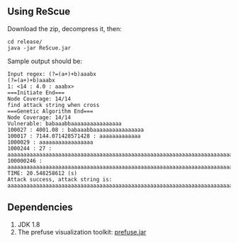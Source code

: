 ## Using ReScue
Download the zip, decompress it, then:
```
cd release/
java -jar ReScue.jar
```
Sample output should be:
```
Input regex: (?=(a+)+b)aaabx
(?=(a+)+b)aaabx
1: <14 : 4.0 : aaabx>
===Initiate End===
Node Coverage: 14/14
find attack string when cross
===Genetic Algorithm End===
Node Coverage: 14/14
Vulnerable: babaaabbaaaaaaaaaaaaaaaa
100027 : 4001.08 : babaaabbaaaaaaaaaaaaaaaa
100017 : 7144.071428571428 : aaaaaaaaaaaaa
1000029 : aaaaaaaaaaaaaaaaa
1000244 : 27 : aaaaaaaaaaaaaaaaaaaaaaaaaaaaaaaaaaaaaaaaaaaaaaaaaaaaaaaaaaaaaaaaaaaaaaaaaaaaaaaaaaaaaaaaaaaaaaaaaaaaaaaaaaaaaaaaaaaaaaaaaaaaa
100000246 : aaaaaaaaaaaaaaaaaaaaaaaaaaaaaaaaaaaaaaaaaaaaaaaaaaaaaaaaaaaaaaaaaaaaaaaaaaaaaaaaaaaaaaaaaaaaaaaaaaaaaaaaaaaaaaaaaaaaaaaaaaaaa
TIME: 20.548258612 (s)
Attack success, attack string is:
aaaaaaaaaaaaaaaaaaaaaaaaaaaaaaaaaaaaaaaaaaaaaaaaaaaaaaaaaaaaaaaaaaaaaaaaaaaaaaaaaaaaaaaaaaaaaaaaaaaaaaaaaaaaaaaaaaaaaaaaaaaaa
```

## Dependencies
1. JDK 1.8
2. The prefuse visualization toolkit: [prefuse.jar](http://prefuse.org/)
